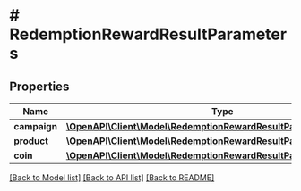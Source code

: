 # # RedemptionRewardResultParameters

## Properties

Name | Type | Description | Notes
------------ | ------------- | ------------- | -------------
**campaign** | [**\OpenAPI\Client\Model\RedemptionRewardResultParametersCampaign**](RedemptionRewardResultParametersCampaign.md) |  | [optional]
**product** | [**\OpenAPI\Client\Model\RedemptionRewardResultParametersProduct**](RedemptionRewardResultParametersProduct.md) |  | [optional]
**coin** | [**\OpenAPI\Client\Model\RedemptionRewardResultParametersCoin**](RedemptionRewardResultParametersCoin.md) |  | [optional]

[[Back to Model list]](../../README.md#models) [[Back to API list]](../../README.md#endpoints) [[Back to README]](../../README.md)

